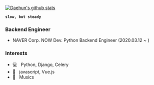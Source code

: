 <p align="center">

<a>
  
[![Daehun's github stats](https://github-readme-stats.vercel.app/api?username=daehungwak&show_icons=true&theme=gruvbox)](https://github.com/anuraghazra/github-readme-stats)

</a>

<b>`slow, but steady`</b>

</p>

### Backend Engineer

- NAVER Corp. NOW Dev. Python Backend Engineer (2020.03.12 ~ )


### Interests

- 💻 &nbsp; Python, Django, Celery
- 📇 &nbsp; javascript, Vue.js
- 💽 &nbsp; Musics



<!--
**DaehunGwak/DaehunGwak** is a ✨ _special_ ✨ repository because its `README.md` (this file) appears on your GitHub profile.

Here are some ideas to get you started:

- 🔭 I’m currently working on ...
- 🌱 I’m currently learning ...
- 👯 I’m looking to collaborate on ...
- 🤔 I’m looking for help with ...
- 💬 Ask me about ...
- 📫 How to reach me: ...
- 😄 Pronouns: ...
- ⚡ Fun fact: ...
-->
